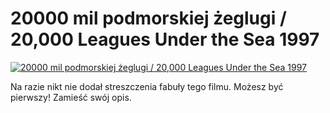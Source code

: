 20000 mil podmorskiej żeglugi / 20,000 Leagues Under the Sea 1997 
=============
[![20000 mil podmorskiej żeglugi / 20,000 Leagues Under the Sea 1997 ](http://vidos.pl/images/player.gif)](http://vidos.pl/20000-mil-podmorskiej-zeglugi-20-000-leagues-under-the-sea-1997)

 Na razie nikt nie dodał streszczenia fabuły tego filmu. Możesz być pierwszy! Zamieść swój opis.
